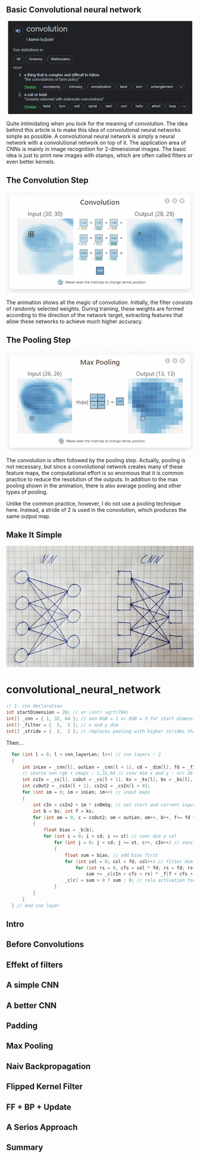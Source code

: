 ## Basic Convolutional neural network

<p align="center">
  <img src="https://github.com/grensen/convolutional_neural_network/blob/main/figures/convolution_meaning.png?raw=true">
</p>

Quite intimidating when you look for the meaning of convolution. The idea behind this article is to make this idea of convolutional neural networks simple as possible.
A convolutional neural network is simply a neural network with a convolutional network on top of it. The application area of CNNs is mainly in image recognition for 2-dimensional images. The basic idea is just to print new images with stamps, which are often called filters or even better kernels.

## The Convolution Step

<p align="center">
  <img src="https://github.com/grensen/convolutional_neural_network/blob/main/figures/convolution_explainer.gif?raw=true">
</p>

The animation shows all the magic of convolution. Initially, the filter consists of randomly selected weights. During training, these weights are formed according to the direction of the network target, extracting features that allow these networks to achieve much higher accuracy. 

## The Pooling Step

<p align="center">
  <img src="https://github.com/grensen/convolutional_neural_network/blob/main/figures/max_pooling_explainer.gif?raw=true">
</p>

The convolution is often followed by the pooling step. Actually, pooling is not necessary, but since a convolutional network creates many of these feature maps, the computational effort is so enormous that it is common practice to reduce the resolution of the outputs. In addition to the max pooling shown in the animation, there is also average pooling and other types of pooling.

Unlike the common practice, however, I do not use a pooling technique here. Instead, a stride of 2 is used in the convolution, which produces the same output map.

## Make It Simple

<p align="center">
  <img src="https://github.com/grensen/convolutional_neural_network/blob/main/figures/NN_vs._CNN_ji.png?raw=true">
</p>



# convolutional_neural_network



~~~cs
// 1. cnn declaration
int startDimension = 28; // or (int) sqrt(784)
int[] _cnn = { 1, 32, 64 }; // non-RGB = 1 or RGB = 3 for start dimension
int[] _filter = {  5,  5 }; // x and y dim
int[] _stride = {  2,  2 }; // replaces pooling with higher strides than 1 
~~~

Then...

~~~cs
  for (int l = 0; l < cnn_layerLen; l++) // cnn layers : 2
  {
      int inLen = _cnn[l], outLen = _cnn[l + 1], cd = _dim[l], fd = _filter[l], st = _stride[l]; 
      // source non rgb + cmaps : 1,32,64 // conv dim x and y : src 28 -> 24,12 // filter dim x and y : 5,5 // stride : 2,2
      int csIn = _cs[l], csOut = _cs[l + 1], ks = _ks[l], bs = _bs[l], inDmSq = _inDim[l] * _inDim[l]; // steps = convolutions in - out, kernels, bias
      int csOut2 = _csIn[l + 1], csIn2 = _csIn[l + 0];
      for (int im = 0; im < inLen; im++) // input maps
      {
          int cIn = csIn2 + im * inDmSq; // set start and current input maps
          int b = bs; int f = ks;
          for (int om = 0, c = csOut2; om < outLen; om++, b++, f+= fd * fd) // output maps
          {
              float bias = _b[b];
              for (int i = 0; i < cd; i += st) // conv dim y col
                  for (int j = 0; j < cd; j += st, c++, cIn++) // conv dim x row
                  {
                      float sum = bias; // add bias first
                      for (int col = 0; col < fd; col++) // filter dim y cols
                          for (int rs = 0, cfs = col * fd; rs < fd; rs++) // filter dim x rows                                              
                              sum += _c[cIn + cfs + rs] * _f[f + cfs + rs];  // float ff = _f[f + cfs + rs]; float cc = _c[cIn + cfs + rs];
                      _c[c] = sum > 0 ? sum : 0; // relu activation for each feature 
                  }
          }
      }
  } // end cnn layer
~~~

## Intro

## Before Convolutions



## Effekt of filters

## A simple CNN

## A better CNN

## Padding

## Max Pooling

## Naiv Backpropagation

## Flipped Kernel Filter

## FF + BP + Update

## A Serios Approach

## Summary

